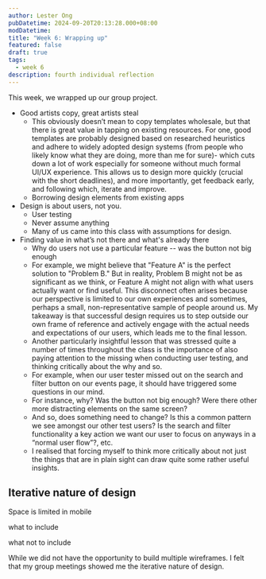 ```yaml
---
author: Lester Ong
pubDatetime: 2024-09-20T20:13:28.000+08:00
modDatetime: 
title: "Week 6: Wrapping up"
featured: false
draft: true
tags:
  - week 6
description: fourth individual reflection
---
```


This week, we wrapped up our group project.

- Good artists copy, great artists steal
  - This obviously doesn’t mean to copy templates wholesale, but that there is great value in tapping on existing resources. For one, good templates are probably designed based on researched heuristics and adhere to widely adopted design systems (from people who likely know what they are doing, more than me for sure)- which cuts down a lot of work especially for someone without much formal UI/UX experience. This allows us to design more quickly (crucial with the short deadlines), and more importantly, get feedback early, and following which, iterate and improve.
  - Borrowing design elements from existing apps
- Design is about users, not you.
  - User testing
  - Never assume anything
  - Many of us came into this class with assumptions for design.
- Finding value in what’s not there and what's already there
  - Why do users not use a particular feature -- was the button not big enough
  - For example, we might believe that "Feature A" is the perfect solution to "Problem B." But in reality, Problem B might not be as significant as we think, or Feature A might not align with what users actually want or find useful. This disconnect often arises because our perspective is limited to our own experiences and sometimes, perhaps a small, non-representative sample of people around us. My takeaway is that successful design requires us to step outside our own frame of reference and actively engage with the actual needs and expectations of our users, which leads me to the final lesson.
  - Another particularly insightful lesson that was stressed quite a number of times throughout the class is the importance of also paying attention to the missing when conducting user testing, and thinking critically about the why and so.
  - For example, when our user tester missed out on the search and filter button on our events page, it should have triggered some questions in our mind.
  - For instance, why? Was the button not big enough? Were there other more distracting elements on the same screen?
  - And so, does something need to change? Is this a common pattern we see amongst our other test users? Is the search and filter functionality a key action we want our user to focus on anyways in a “normal user flow”?, etc.
  - I realised that forcing myself to think more critically about not just the things that are in plain sight can draw quite some rather useful insights.

## Iterative nature of design

Space is limited in mobile


what to include

what not to include

While we did not have the opportunity to build multiple wireframes. I felt that my group meetings showed me the iterative nature of design.